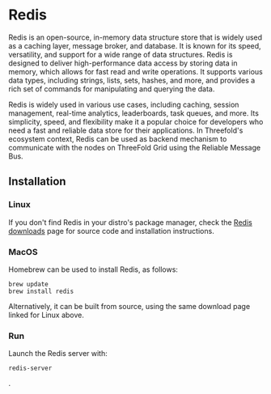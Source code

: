 # Redis
Redis is an open-source, in-memory data structure store that is widely used as a caching layer, message broker, and database. It is known for its speed, versatility, and support for a wide range of data structures. Redis is designed to deliver high-performance data access by storing data in memory, which allows for fast read and write operations. It supports various data types, including strings, lists, sets, hashes, and more, and provides a rich set of commands for manipulating and querying the data.

Redis is widely used in various use cases, including caching, session management, real-time analytics, leaderboards, task queues, and more. Its simplicity, speed, and flexibility make it a popular choice for developers who need a fast and reliable data store for their applications. In Threefold's ecosystem context, Redis can be used as backend mechanism to communicate with the nodes on ThreeFold Grid using the Reliable Message Bus.

## Installation

### Linux
If you don't find Redis in your distro's package manager, check the [Redis downloads](https://redis.io/download) page for source code and installation instructions.

### MacOS
Homebrew can be used to install Redis, as follows:

```
brew update
brew install redis
```

Alternatively, it can be built from source, using the same download page linked for Linux above.

### Run
Launch the Redis server with:

```
redis-server
```


.


